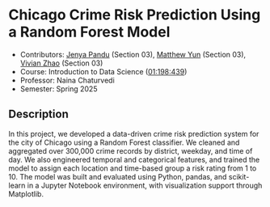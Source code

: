 # Chicago Crime Risk Prediction Using a Random Forest Model

- Contributors: [Jenya Pandu](https://github.com/jenpandu) (Section 03), [Matthew Yun](https://github.com/Mattyun34) (Section 03),
                [Vivian Zhao](https://github.com/vivian1zhao) (Section 03)
- Course: Introduction to Data Science ([01:198:439](https://www.cs.rutgers.edu/academics/undergraduate/course-synopses/course-details/01-198-439-introduction-to-data-science#:~:text=Description%3A,%2C%20and%20products%20(applications).))
- Professor: Naina Chaturvedi
- Semester: Spring 2025


## Description 
In this project, we developed a data-driven crime risk prediction system for the city of Chicago using a Random Forest classifier. 
We cleaned and aggregated over 300,000 crime records by district, weekday, and time of day. We also engineered temporal and categorical 
features, and trained the model to assign each location and time-based group a risk rating from 1 to 10. The model was built and 
evaluated using Python, pandas, and scikit-learn in a Jupyter Notebook environment, with visualization support through Matplotlib.


# 

